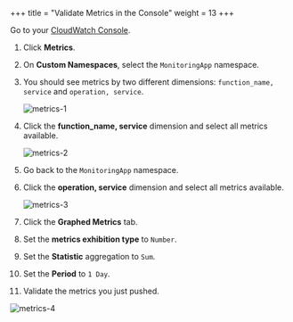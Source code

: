 +++
title = "Validate Metrics in the Console"
weight = 13
+++

Go to your [CloudWatch Console](https://console.aws.amazon.com/cloudwatch/home).

1. Click **Metrics**.
1. On **Custom Namespaces**, select the `MonitoringApp` namespace.
1. You should see metrics by two different dimensions: `function_name, service` and `operation, service`.

    ![metrics-1](/images/metrics_sync_1.png?width=80pc)

1. Click the **function_name, service** dimension and select all metrics available.

    ![metrics-2](/images/metrics_sync_2.png?width=80pc)

1. Go back to the `MonitoringApp` namespace.
1. Click the **operation, service** dimension and select all metrics available.

    ![metrics-3](/images/metrics_sync_3.png?width=80pc)

1. Click the **Graphed Metrics** tab.
1. Set the **metrics exhibition type** to `Number`.
1. Set the **Statistic** aggregation to `Sum`.
1. Set the **Period** to `1 Day`.
1. Validate the metrics you just pushed.

![metrics-4](/images/metrics_sync_4.png?width=80pc)
